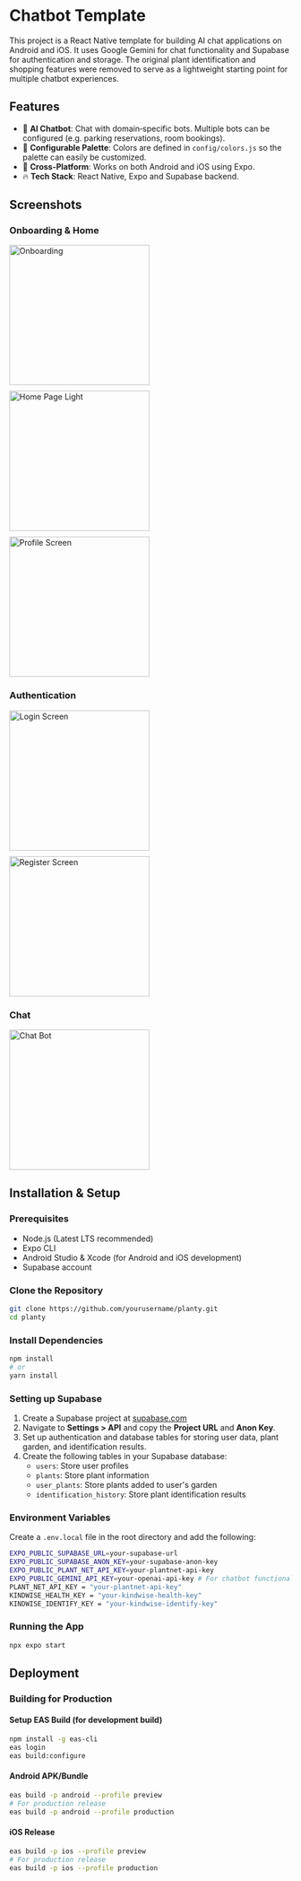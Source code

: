 # Chatbot Template

This project is a React Native template for building AI chat applications on Android and iOS. It uses Google Gemini for chat functionality and Supabase for authentication and storage. The original plant identification and shopping features were removed to serve as a lightweight starting point for multiple chatbot experiences.

## Features
- 💬 **AI Chatbot**: Chat with domain‑specific bots. Multiple bots can be configured (e.g. parking reservations, room bookings).
- 🎨 **Configurable Palette**: Colors are defined in `config/colors.js` so the palette can easily be customized.
- 📱 **Cross-Platform**: Works on both Android and iOS using Expo.
- 🔥 **Tech Stack**: React Native, Expo and Supabase backend.

## Screenshots

### Onboarding & Home
<div style="display: flex; flex-wrap: wrap; gap: 10px;">
  <img src="assets/screenshots/onboarding.png" width="250" alt="Onboarding">
  <img src="assets/screenshots/Home/Home_Light.png" width="250" alt="Home Page Light">
  <img src="assets/screenshots/Home/Profile_Screen.png" width="250" alt="Profile Screen">
</div>

### Authentication
<div style="display: flex; flex-wrap: wrap; gap: 10px;">
  <img src="assets/screenshots/Auth/Login_light.png" width="250" alt="Login Screen">
  <img src="assets/screenshots/Auth/Register_Light.png" width="250" alt="Register Screen">
</div>


### Chat
<div style="display: flex; flex-wrap: wrap; gap: 10px;">
  <img src="assets/screenshots/chatbot/Messages.png" width="250" alt="Chat Bot">
</div>


## Installation & Setup

### Prerequisites
- Node.js (Latest LTS recommended)
- Expo CLI
- Android Studio & Xcode (for Android and iOS development)
- Supabase account

### Clone the Repository
```sh
git clone https://github.com/yourusername/planty.git
cd planty
```

### Install Dependencies
```sh
npm install
# or
yarn install
```

### Setting up Supabase
1. Create a Supabase project at [supabase.com](https://supabase.com/)
2. Navigate to **Settings > API** and copy the **Project URL** and **Anon Key**.
3. Set up authentication and database tables for storing user data, plant garden, and identification results.
4. Create the following tables in your Supabase database:
   - `users`: Store user profiles
   - `plants`: Store plant information
   - `user_plants`: Store plants added to user's garden
   - `identification_history`: Store plant identification results

### Environment Variables
Create a `.env.local` file in the root directory and add the following:
```sh
EXPO_PUBLIC_SUPABASE_URL=your-supabase-url
EXPO_PUBLIC_SUPABASE_ANON_KEY=your-supabase-anon-key
EXPO_PUBLIC_PLANT_NET_API_KEY=your-plantnet-api-key
EXPO_PUBLIC_GEMINI_API_KEY=your-openai-api-key # For chatbot functionality
PLANT_NET_API_KEY = "your-plantnet-api-key"
KINDWISE_HEALTH_KEY = "your-kindwise-health-key"
KINDWISE_IDENTIFY_KEY = "your-kindwise-identify-key"
```

### Running the App
```sh
npx expo start
```

## Deployment
### Building for Production

#### Setup EAS Build (for development build)
```sh
npm install -g eas-cli
eas login
eas build:configure
```

#### Android APK/Bundle
```sh
eas build -p android --profile preview
# For production release
eas build -p android --profile production
```

#### iOS Release
```sh
eas build -p ios --profile preview
# For production release
eas build -p ios --profile production
```
